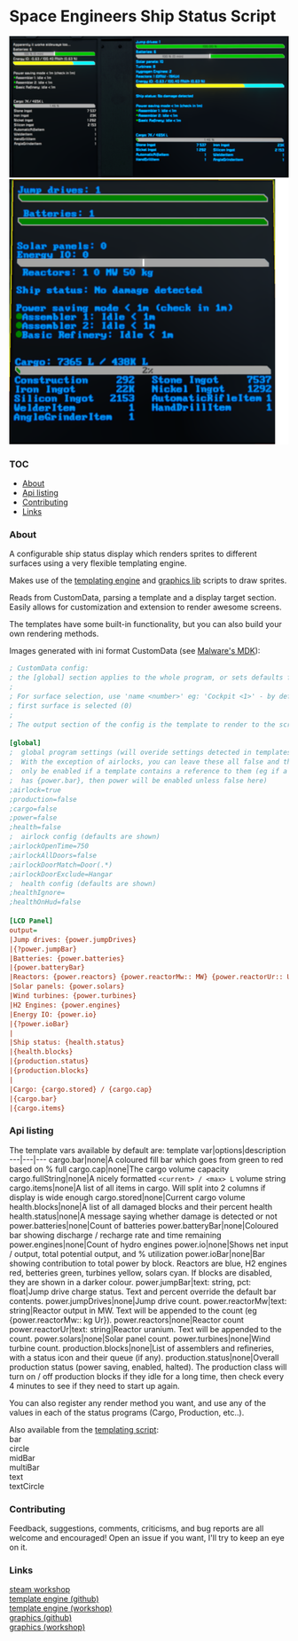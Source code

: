 # Space Engineers Ship Status Script

<img src="images/status1.1.png">
<img src="images/ship-status.png">

### TOC
- [About](#about)
- [Api listing](#api-listing)
- [Contributing](#contributing)
- [Links](#links)

### About
A configurable ship status display which renders sprites to different surfaces using a very flexible templating engine.

Makes use of the [templating engine](https://github.com/p-mcgowan/se-scripts/tree/master/template) and [graphics lib](https://github.com/p-mcgowan/se-scripts/tree/master/graphics) scripts to draw sprites.

Reads from CustomData, parsing a template and a display target section. Easily allows for customization and extension to render awesome screens.

The templates have some built-in functionality, but you can also build your own rendering methods.

Images generated with ini format CustomData (see [Malware's MDK](https://github.com/malware-dev/MDK-SE/wiki/Handling-configuration-and-storage)):

```ini
; CustomData config:
; the [global] section applies to the whole program, or sets defaults for shared
;
; For surface selection, use 'name <number>' eg: 'Cockpit <1>' - by default, the
; first surface is selected (0)
;
; The output section of the config is the template to render to the screen

[global]
;  global program settings (will overide settings detected in templates)
;  With the exception of airlocks, you can leave these all false and they will 
;  only be enabled if a template contains a reference to them (eg if a template 
;  has {power.bar}, then power will be enabled unless false here)
;airlock=true
;production=false
;cargo=false
;power=false
;health=false
;  airlock config (defaults are shown)
;airlockOpenTime=750
;airlockAllDoors=false
;airlockDoorMatch=Door(.*)
;airlockDoorExclude=Hangar
;  health config (defaults are shown)
;healthIgnore=
;healthOnHud=false

[LCD Panel]
output=
|Jump drives: {power.jumpDrives}
|{?power.jumpBar}
|Batteries: {power.batteries}
|{power.batteryBar}
|Reactors: {power.reactors} {power.reactorMw:: MW} {power.reactorUr:: Ur}
|Solar panels: {power.solars}
|Wind turbines: {power.turbines}
|H2 Engines: {power.engines}
|Energy IO: {power.io}
|{?power.ioBar}
|
|Ship status: {health.status}
|{health.blocks}
|{production.status}
|{production.blocks}
|
|Cargo: {cargo.stored} / {cargo.cap}
|{cargo.bar}
|{cargo.items}
```

### Api listing
The template vars available by default are:
template var|options|description
---|---|---
cargo.bar|none|A coloured fill bar which goes from green to red based on % full
cargo.cap|none|The cargo volume capacity
cargo.fullString|none|A nicely formatted `<current> / <max> L` volume string
cargo.items|none|A list of all items in cargo. Will split into 2 columns if display is wide enough 
cargo.stored|none|Current cargo volume
health.blocks|none|A list of all damaged blocks and their percent health
health.status|none|A message saying whether damage is detected or not
power.batteries|none|Count of batteries
power.batteryBar|none|Coloured bar showing discharge / recharge rate and time remaining
power.engines|none|Count of hydro engines
power.io|none|Shows net input / output, total potential output, and % utilization
power.ioBar|none|Bar showing contribution to total power by block. Reactors are blue, H2 engines red, betteries green, turbines yellow, solars cyan. If blocks are disabled, they are shown in a darker colour.
power.jumpBar|text: string, pct: float|Jump drive charge status. Text and percent override the default bar contents.
power.jumpDrives|none|Jump drive count.
power.reactorMw|text: string|Reactor output in MW. Text will be appended to the count (eg {power.reactorMw:: kg Ur}).
power.reactors|none|Reactor count
power.reactorUr|text: string|Reactor uranium. Text will be appended to the count.
power.solars|none|Solar panel count.
power.turbines|none|Wind turbine count.
production.blocks|none|List of assemblers and refineries, with a status icon and their queue (if any).
production.status|none|Overall production status (power saving, enabled, halted). The production class will turn on / off production blocks if they idle for a long time, then check every 4 minutes to see if they need to start up again.

You can also register any render method you want, and use any of the values in each of the status programs (Cargo, Production, etc..).

Also available from the [templating script](https://github.com/p-mcgowan/se-scripts/tree/master/template):  
bar  
circle  
midBar  
multiBar  
text  
textCircle  


### Contributing
Feedback, suggestions, comments, criticisms, and bug reports are all welcome and encouraged! Open an issue if you want, I'll try to keep an eye on it.

### Links
[steam workshop](https://steamcommunity.com/sharedfiles/filedetails/?id=2314209066)  
[template engine (github)](https://github.com/p-mcgowan/se-scripts/tree/master/template)  
[template engine (workshop)](https://steamcommunity.com/sharedfiles/filedetails/?id=2314207999)  
[graphics (github)](https://github.com/p-mcgowan/se-scripts/tree/master/graphics)  
[graphics (workshop)](https://steamcommunity.com/sharedfiles/filedetails/?id=2314207214)  
